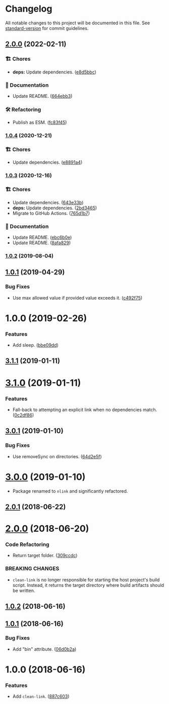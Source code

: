 # Changelog

All notable changes to this project will be documented in this file. See [standard-version](https://github.com/conventional-changelog/standard-version) for commit guidelines.

## [2.0.0](https://github.com/darkobits/sleep/compare/v1.0.4...v2.0.0) (2022-02-11)


### 🏗 Chores

* **deps:** Update dependencies. ([e8d5bbc](https://github.com/darkobits/sleep/commit/e8d5bbc423d8a370ef960208a15410a6a2d40fc3))


### 📖 Documentation

* Update README. ([664ebb3](https://github.com/darkobits/sleep/commit/664ebb3b9c96be262e14aae5252585672a3e9347))


### 🛠 Refactoring

* Publish as ESM. ([fc83f45](https://github.com/darkobits/sleep/commit/fc83f459240048e5fc7a9b2ba09ebe8acdb7f157))

### [1.0.4](https://github.com/darkobits/sleep/compare/v1.0.3...v1.0.4) (2020-12-21)


### 🏗 Chores

* Update dependencies. ([e8891a4](https://github.com/darkobits/sleep/commit/e8891a41648d9fe7fcc48a174acf6ba74c6a7088))

### [1.0.3](https://github.com/darkobits/sleep/compare/v1.0.2...v1.0.3) (2020-12-16)


### 🏗 Chores

* Update dependencies. ([643e33b](https://github.com/darkobits/sleep/commit/643e33b1e338fb068db1973469df308cf9e7b0ba))
* **deps:** Update dependencies. ([2bd3465](https://github.com/darkobits/sleep/commit/2bd3465db591ee5bc7ba3fdfb5af26eaf069efd3))
* Migrate to GitHub Actions. ([765d1b7](https://github.com/darkobits/sleep/commit/765d1b78ce3ef8ead448ab2dde686b600e7853af))


### 📖 Documentation

* Update README. ([ebc6b0e](https://github.com/darkobits/sleep/commit/ebc6b0e433d0f3924f4d0f81cbe319bbb4b3a2e3))
* Update README. ([8afa829](https://github.com/darkobits/sleep/commit/8afa829c70ce5964ed4a8ce26b13644ff2a97a70))

### [1.0.2](https://github.com/darkobits/sleep/compare/v1.0.1...v1.0.2) (2019-08-04)

## [1.0.1](https://github.com/darkobits/sleep/compare/v1.0.0...v1.0.1) (2019-04-29)


### Bug Fixes

* Use max allowed value if provided value exceeds it. ([c492f75](https://github.com/darkobits/sleep/commit/c492f75))



# 1.0.0 (2019-02-26)


### Features

* Add sleep. ([bbe09dd](https://github.com/darkobits/sleep/commit/bbe09dd))



<a name="3.1.1"></a>
## [3.1.1](https://github.com/darkobits/nlink/compare/v3.1.0...v3.1.1) (2019-01-11)



<a name="3.1.0"></a>
# [3.1.0](https://github.com/darkobits/nlink/compare/v3.0.1...v3.1.0) (2019-01-11)


### Features

* Fall-back to attempting an explicit link when no dependencies match. ([0c2df86](https://github.com/darkobits/nlink/commit/0c2df86))



<a name="3.0.1"></a>
## [3.0.1](https://github.com/darkobits/nlink/compare/v3.0.0...v3.0.1) (2019-01-10)


### Bug Fixes

* Use removeSync on directories. ([64d2e5f](https://github.com/darkobits/nlink/commit/64d2e5f))



<a name="3.0.0"></a>
# [3.0.0](https://github.com/darkobits/nlink/compare/v2.0.1...v3.0.0) (2019-01-10)

* Package renamed to `nlink` and significantly refactored.


<a name="2.0.1"></a>
## [2.0.1](https://github.com/darkobits/nlink/compare/v2.0.0...v2.0.1) (2018-06-22)



<a name="2.0.0"></a>
# [2.0.0](https://github.com/darkobits/nlink/compare/v1.0.2...v2.0.0) (2018-06-20)


### Code Refactoring

* Return target folder. ([309ccdc](https://github.com/darkobits/nlink/commit/309ccdc))


### BREAKING CHANGES

* `clean-link` is no longer responsible for starting the host project's build script. Instead, it returns the target directory where build artifacts should be written.



<a name="1.0.2"></a>
## [1.0.2](https://github.com/darkobits/nlink/compare/v1.0.1...v1.0.2) (2018-06-16)



<a name="1.0.1"></a>
## [1.0.1](https://github.com/darkobits/nlink/compare/v1.0.0...v1.0.1) (2018-06-16)


### Bug Fixes

* Add "bin" attribute. ([06d0b2a](https://github.com/darkobits/nlink/commit/06d0b2a))



<a name="1.0.0"></a>
# 1.0.0 (2018-06-16)


### Features

* Add `clean-link`. ([887c603](https://github.com/darkobits/nlink/commit/887c603))
